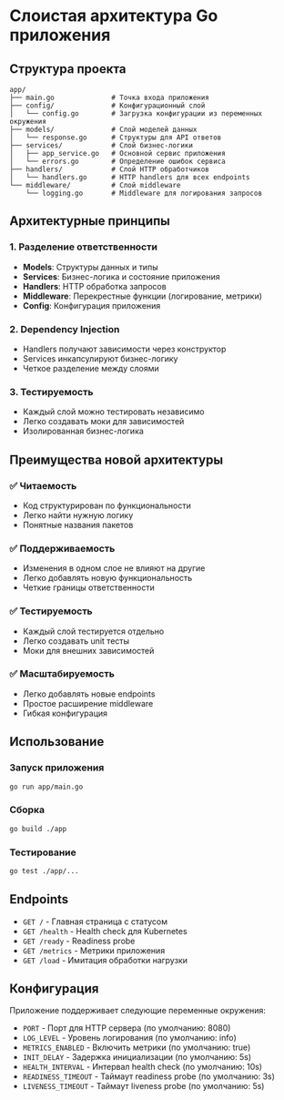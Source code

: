 # Слоистая архитектура Go приложения

## Структура проекта

```
app/
├── main.go              # Точка входа приложения
├── config/              # Конфигурационный слой
│   └── config.go        # Загрузка конфигурации из переменных окружения
├── models/              # Слой моделей данных
│   └── response.go      # Структуры для API ответов
├── services/            # Слой бизнес-логики
│   ├── app_service.go   # Основной сервис приложения
│   └── errors.go        # Определение ошибок сервиса
├── handlers/            # Слой HTTP обработчиков
│   └── handlers.go      # HTTP handlers для всех endpoints
└── middleware/          # Слой middleware
    └── logging.go       # Middleware для логирования запросов
```

## Архитектурные принципы

### 1. Разделение ответственности
- **Models**: Структуры данных и типы
- **Services**: Бизнес-логика и состояние приложения
- **Handlers**: HTTP обработка запросов
- **Middleware**: Перекрестные функции (логирование, метрики)
- **Config**: Конфигурация приложения

### 2. Dependency Injection
- Handlers получают зависимости через конструктор
- Services инкапсулируют бизнес-логику
- Четкое разделение между слоями

### 3. Тестируемость
- Каждый слой можно тестировать независимо
- Легко создавать моки для зависимостей
- Изолированная бизнес-логика

## Преимущества новой архитектуры

### ✅ Читаемость
- Код структурирован по функциональности
- Легко найти нужную логику
- Понятные названия пакетов

### ✅ Поддерживаемость
- Изменения в одном слое не влияют на другие
- Легко добавлять новую функциональность
- Четкие границы ответственности

### ✅ Тестируемость
- Каждый слой тестируется отдельно
- Легко создавать unit тесты
- Моки для внешних зависимостей

### ✅ Масштабируемость
- Легко добавлять новые endpoints
- Простое расширение middleware
- Гибкая конфигурация

## Использование

### Запуск приложения
```bash
go run app/main.go
```

### Сборка
```bash
go build ./app
```

### Тестирование
```bash
go test ./app/...
```

## Endpoints

- `GET /` - Главная страница с статусом
- `GET /health` - Health check для Kubernetes
- `GET /ready` - Readiness probe
- `GET /metrics` - Метрики приложения
- `GET /load` - Имитация обработки нагрузки

## Конфигурация

Приложение поддерживает следующие переменные окружения:

- `PORT` - Порт для HTTP сервера (по умолчанию: 8080)
- `LOG_LEVEL` - Уровень логирования (по умолчанию: info)
- `METRICS_ENABLED` - Включить метрики (по умолчанию: true)
- `INIT_DELAY` - Задержка инициализации (по умолчанию: 5s)
- `HEALTH_INTERVAL` - Интервал health check (по умолчанию: 10s)
- `READINESS_TIMEOUT` - Таймаут readiness probe (по умолчанию: 3s)
- `LIVENESS_TIMEOUT` - Таймаут liveness probe (по умолчанию: 5s)

